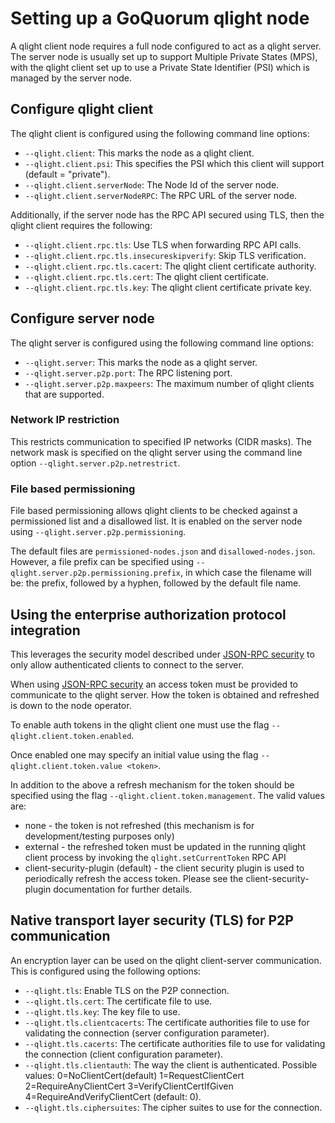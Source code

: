 # Setting up a GoQuorum qlight node

A qlight client node requires a full node configured to act as a qlight server.
The server node is usually set up to support Multiple Private States (MPS), with the qlight client set up to use a Private State Identifier (PSI) which is managed by the server node.

## Configure qlight client

The qlight client is configured using the following command line options:

- `--qlight.client`: This marks the node as a qlight client.
- `--qlight.client.psi`: This specifies the PSI which this client will support (default = "private").
- `--qlight.client.serverNode`: The Node Id of the server node.
- `--qlight.client.serverNodeRPC`: The RPC URL of the server node.

Additionally, if the server node has the RPC API secured using TLS, then the qlight client requires the following:

- `--qlight.client.rpc.tls`: Use TLS when forwarding RPC API calls.
- `--qlight.client.rpc.tls.insecureskipverify`: Skip TLS verification.
- `--qlight.client.rpc.tls.cacert`: The qlight client certificate authority.
- `--qlight.client.rpc.tls.cert`: The qlight client certificate.
- `--qlight.client.rpc.tls.key`: The qlight client certificate private key.

## Configure server node

The qlight server is configured using the following command line options:

- `--qlight.server`: This marks the node as a qlight server.
- `--qlight.server.p2p.port`: The RPC listening port.
- `--qlight.server.p2p.maxpeers`: The maximum number of qlight clients that are supported.

### Network IP restriction

This restricts communication to specified IP networks (CIDR masks).
The network mask is specified on the qlight server using the command line option `--qlight.server.p2p.netrestrict`.

### File based permissioning

File based permissioning allows qlight clients to be checked against a permissioned list and a disallowed list.
It is enabled on the server node using `--qlight.server.p2p.permissioning`.

The default files are `permissioned-nodes.json` and `disallowed-nodes.json`.
However, a file prefix can be specified using `--qlight.server.p2p.permissioning.prefix`, in which case the filename will be: the prefix, followed by a hyphen, followed by the default file name.

## Using the enterprise authorization protocol integration

This leverages the security model described under [JSON-RPC security](json-rpc-api-security.md#enterprise-authorization-protocol-integration) to only allow authenticated clients to connect to the server.

When using [JSON-RPC security](json-rpc-api-security.md#enterprise-authorization-protocol-integration) an access token must be provided to communicate to the qlight server. How the token is obtained and refreshed is down to the node operator.

To enable auth tokens in the qlight client one must use the flag `--qlight.client.token.enabled`.

Once enabled one may specify an initial value using the flag `--qlight.client.token.value <token>`.

In addition to the above a refresh mechanism for the token should be specified using the flag `--qlight.client.token.management`. The valid values are:

* none - the token is not refreshed (this mechanism is for development/testing purposes only)
* external - the refreshed token must be updated in the running qlight client process by invoking the `qlight.setCurrentToken` RPC API
* client-security-plugin (default) - the client security plugin is used to periodically refresh the access token. Please see the client-security-plugin documentation for further details.

## Native transport layer security (TLS) for P2P communication

An encryption layer can be used on the qlight client-server communication.
This is configured using the following options:

- `--qlight.tls`: Enable TLS on the P2P connection.
- `--qlight.tls.cert`: The certificate file to use.
- `--qlight.tls.key`: The key file to use.
- `--qlight.tls.clientcacerts`: The certificate authorities file to use for validating the connection (server configuration parameter).
- `--qlight.tls.cacerts`: The certificate authorities file to use for validating the connection (client configuration parameter).
- `--qlight.tls.clientauth`: The way the client is authenticated. Possible values: 0=NoClientCert(default) 1=RequestClientCert 2=RequireAnyClientCert 3=VerifyClientCertIfGiven 4=RequireAndVerifyClientCert (default: 0).
- `--qlight.tls.ciphersuites`: The cipher suites to use for the connection.
